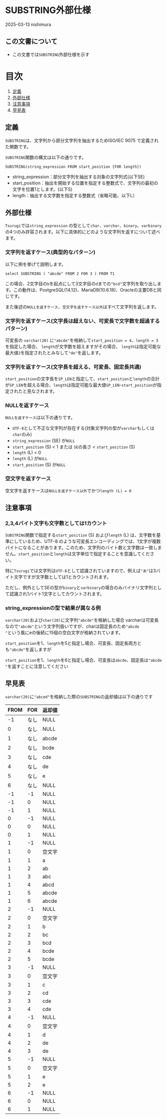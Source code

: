# SUBSTRING外部仕様

2025-03-13 nishimura

## この文書について

* この文書では`SUBSTRING`外部仕様を示す

# 目次

1. [定義](#定義)
2. [外部仕様](#外部仕様)
3. [注意事項](#注意事項)
4. [早見表](#早見表)

## 定義

`SUBSTRING`は、文字列から部分文字列を抽出するためISO/IEC 9075 で定義された関数です。


`SUBSTRING`関数の構文は以下の通りです。

```
SUBSTRING(string_expression FROM start_position [FOR length])
```

* string_expression：部分文字列を抽出する対象の文字列式(以下SE)
* start_position：抽出を開始する位置を指定する整数式で、文字列の最初の文字を位置1とします。(以下S)
* length：抽出する文字数を指定する整数式（省略可能、以下L）

## 外部仕様

`Tsurugi`では`string_expression` の型として`char`、`varchar`、`binary`、`varbinary`の4つのみ許容されます。以下に具体的にどのような文字列を返すについて述べます。

### 文字列を返すケース(典型的なパターン)

以下に例を挙げて説明します。

```
select SUBSTRING ( "abcde" FROM 2 FOR 3 ) FROM T1
```

この場合、2文字目の`b`を起点にして3文字目の`d`までの`"bcd"`文字列を取り出します。この動作は、PostgreSQL(14.12)、MariaDB(10.6.18)、Oracleの主要DBと同じです。

また後述の`NULLを返すケース`、`空文字を返すケース以外`はすべて文字列を返します。

### 文字列を返すケース(文字長は超えない、可変長で文字数を超過するパターン)

可変長の `varchar(20)` に`"abcde"`を格納して`start_position = 4`、`length = 3`を指定した場合、 `length`が文字数を超えますがその場合、
`length`は指定可能な最大値`2`を指定されたとみなして`"de"`を返します。

### 文字列を返すケース(文字長を超える、可変長、固定長共通)

`start_position`の文字長を`SP_LEN`と指定して、`start_position`と`length`の合計が`SP_LEN`を超える場合、`length`は指定可能な最大値`SP_LEN`-`start_position`が指定されたと見なされます。

### NULLを返すケース

`NULLを返すケース`は以下の通りです。

* `UTF-8`として不正な文字列が存在する(対象文字列の型が`varchar`もしくは`char`のみ)
* `string_expression` (SE) が`NULL`
* `start_position` (S) < 1 または `SE`の長さ < `start_position` (S)
* `length` (L) < 0
* `length` (L) が`NULL`
* `start_position` (S) が`NULL`

### 空文字を返すケース

空文字を返すケースは`NULLを返すケース以外`でかつ`length (L) = 0`

## 注意事項

### 2,3,4バイト文字も文字数としては1カウント

`SUBSTRING`関数で指定する`start_position` (S) および`length` (L) は、文字数を基準にしているため、UTF-8 のような可変長エンコーディングでは、1文字が複数バイトになることがあります。このため、文字列のバイト数と文字数は一致しません。`start_position`と`length`は文字単位で指定することを意識してください。

特に`Tsurugi`では文字列は`UTF-8`として認識されていますので、例えば`"あ"`は3バイト文字ですが文字数としては1とカウントされます。

ただし、例外としてSEの型が`binary`と`varbinary`の場合のみバイナリ文字列として認識され1バイト1文字としてカウントされます。

### string_expressionの型で結果が異なる例

`varchar(20)`および`char(20)`に文字列`"abcde"`を格納した場合
varcharは可変長なので`"abcde"`という文字列扱いですが、charは固定長のため`"abcde               "`という風にeの後続に15個の空白文字が格納されています。

`start_position`を1、`length`を5と指定し場合、可変長、固定長両方とも`"abcde"`を返しますが

`start_position`を1、`length`を6と指定し場合、可変長は`abcde`、固定長は`"abcde "`を返すことに注意してください

## 早見表

`varchar(20)`に`"abced"`を格納した際の`SUBSTRING`の返却値は以下の通りです

| FROM | FOR  |返却値 |
| ---- | ---- | ---- |
|-1 |なし |NULL|
|0 |なし |NULL|
|1 |なし |abcde|
|2 |なし |bcde|
|3 |なし |cde|
|4 |なし |de|
|5 |なし |e|
|6 |なし |NULL|
|-1|-1|NULL|
|-1|0|NULL|
|-1|1|NULL|
|0|-1|NULL|
|0|0|NULL|
|0|1|NULL|
|1|-1|NULL|
|1|0|空文字|
|1|1|a|
|1|2|ab|
|1|3|abc|
|1|4|abcd|
|1|5|abcde|
|1|6|abcde|
|2|-1|NULL|
|2|0|空文字|
|2|1|b|
|2|2|bc|
|2|3|bcd|
|2|4|bcde|
|2|5|bcde|
|3|-1|NULL|
|3|0|空文字|
|3|1|c|
|3|2|cd|
|3|3|cde|
|3|4|cde|
|4|-1|NULL|
|4|0|空文字|
|4|1|d|
|4|2|de|
|4|3|de|
|5|-1|NULL|
|5|0|空文字|
|5|1|e|
|5|2|e|
|6|-1|NULL|
|6|0|NULL|
|6|1|NULL|
